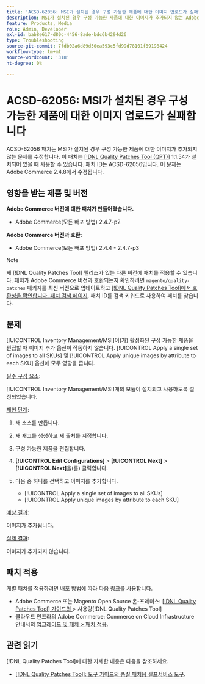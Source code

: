```yaml
---
title: 'ACSD-62056: MSI가 설치된 경우 구성 가능한 제품에 대한 이미지 업로드가 실패합니다'
description: MSI가 설치된 경우 구성 가능한 제품에 대한 이미지가 추가되지 않는 Adobe Commerce 문제를 해결하려면 ACSD-62056 패치를 적용합니다.
feature: Products, Media
role: Admin, Developer
exl-id: bab8e617-d80c-4456-8ade-bdc6b4294d26
type: Troubleshooting
source-git-commit: 7fdb02a6d89d50ea593c5fd99d78101f89198424
workflow-type: tm+mt
source-wordcount: '318'
ht-degree: 0%

---
```


# ACSD-62056: MSI가 설치된 경우 구성 가능한 제품에 대한 이미지 업로드가 실패합니다

ACSD-62056 패치는 MSI가 설치된 경우 구성 가능한 제품에 대한 이미지가 추가되지 않는 문제를 수정합니다. 이 패치는 [[!DNL Quality Patches Tool (QPT)]](/help/tools/quality-patches-tool/quality-patches-tool-to-self-serve-quality-patches.md) 1.1.54가 설치되어 있을 때 사용할 수 있습니다. 패치 ID는 ACSD-62056입니다. 이 문제는 Adobe Commerce 2.4.8에서 수정됩니다.

## 영향을 받는 제품 및 버전

**Adobe Commerce 버전에 대한 패치가 만들어졌습니다.**

* Adobe Commerce(모든 배포 방법) 2.4.7-p2

**Adobe Commerce 버전과 호환:**

* Adobe Commerce(모든 배포 방법) 2.4.4 - 2.4.7-p3

>[!NOTE]
>
>새 [!DNL Quality Patches Tool] 릴리스가 있는 다른 버전에 패치를 적용할 수 있습니다. 패치가 Adobe Commerce 버전과 호환되는지 확인하려면 `magento/quality-patches` 패키지를 최신 버전으로 업데이트하고 [[!DNL Quality Patches Tool]에서 호환성을 확인합니다. 패치 검색 페이지](https://experienceleague.adobe.com/tools/commerce-quality-patches/index.html). 패치 ID를 검색 키워드로 사용하여 패치를 찾습니다.

## 문제

[!UICONTROL Inventory Management/MSI]이(가) 활성화된 구성 가능한 제품을 편집할 때 이미지 추가 옵션이 작동하지 않습니다. [!UICONTROL Apply a single set of images to all SKUs] 및 [!UICONTROL Apply unique images by attribute to each SKU] 옵션에 모두 영향을 줍니다.

<u>필수 구성 요소</u>:

[!UICONTROL Inventory Management/MSI]개의 모듈이 설치되고 사용하도록 설정되었습니다.

<u>재현 단계</u>:

1. 새 소스를 만듭니다.
1. 새 재고를 생성하고 새 출처를 지정합니다.
1. 구성 가능한 제품을 편집합니다.
1. **[!UICONTROL Edit Configurations]** > **[!UICONTROL Next]** > **[!UICONTROL Next]**&#x200B;을(를) 클릭합니다.
1. 다음 중 하나를 선택하고 이미지를 추가합니다.

   * [!UICONTROL Apply a single set of images to all SKUs]
   * [!UICONTROL Apply unique images by attribute to each SKU]

<u>예상 결과</u>:

이미지가 추가됩니다.

<u>실제 결과</u>:

이미지가 추가되지 않습니다.

## 패치 적용

개별 패치를 적용하려면 배포 방법에 따라 다음 링크를 사용합니다.

* Adobe Commerce 또는 Magento Open Source 온-프레미스: [[!DNL Quality Patches Tool]  가이드의 ](/help/tools/quality-patches-tool/usage.md)> 사용량[!DNL Quality Patches Tool]
* 클라우드 인프라의 Adobe Commerce: Commerce on Cloud Infrastructure 안내서의 [업그레이드 및 패치 > 패치 적용](https://experienceleague.adobe.com/docs/commerce-cloud-service/user-guide/develop/upgrade/apply-patches.html).

## 관련 읽기

[!DNL Quality Patches Tool]에 대한 자세한 내용은 다음을 참조하세요.

* [[!DNL Quality Patches Tool]: 도구 가이드의 품질 패치용 셀프서비스 도구](/help/tools/quality-patches-tool/quality-patches-tool-to-self-serve-quality-patches.md).

